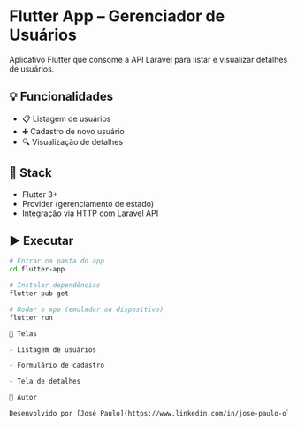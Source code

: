 # Flutter App – Gerenciador de Usuários

Aplicativo Flutter que consome a API Laravel para listar e visualizar detalhes de usuários.

## 💡 Funcionalidades

- 📋 Listagem de usuários
- ➕ Cadastro de novo usuário
- 🔍 Visualização de detalhes

## 🧱 Stack

- Flutter 3+
- Provider (gerenciamento de estado)
- Integração via HTTP com Laravel API

## ▶️ Executar

```bash
# Entrar na pasta do app
cd flutter-app

# Instalar dependências
flutter pub get

# Rodar o app (emulador ou dispositivo)
flutter run

📸 Telas

- Listagem de usuários

- Formulário de cadastro

- Tela de detalhes

🧑 Autor

Desenvolvido por [José Paulo](https://www.linkedin.com/in/jose-paulo-oliveira-filho/).